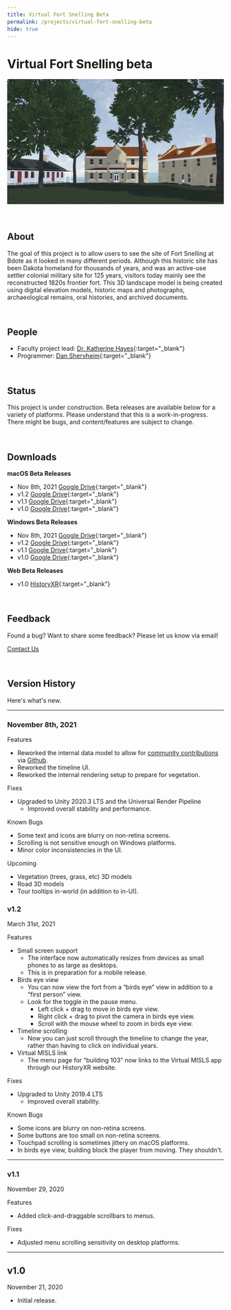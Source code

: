 ```yaml
---
title: Virtual Fort Snelling Beta
permalink: /projects/virtual-fort-snelling-beta
hide: true
---
```


# Virtual Fort Snelling <span class="badge badge-gray">beta</span>

![commanders house](/assets/img/virtual-fort-snelling/commanders-house-cropped.png)

<br/>

## About

The goal of this project is to allow users to see the site of Fort Snelling at Bdote as it looked in many different periods. Although this historic site has been Dakota homeland for thousands of years, and was an active-use settler colonial military site for 125 years, visitors today mainly see the reconstructed 1820s frontier fort. This 3D landscape model is being created using digital elevation models, historic maps and photographs, archaeological remains, oral histories, and archived documents.

<br/>

## People

- Faculty project lead: [Dr. Katherine Hayes](https://cla.umn.edu/about/directory/profile/kathayes){:target="_blank"}
- Programmer: [Dan Shervheim](https://danielshervheim.com){:target="_blank"}

<br/>

## Status

This project is under construction. Beta releases are available below for a variety of platforms. Please understand that this is a work-in-progress. There might be bugs, and content/features are subject to change.

<br/>

## Downloads

**macOS Beta Releases**

- <span class="badge badge-blue">Nov 8th, 2021</span> [Google Drive](https://drive.google.com/file/d/1jajtiGJtGuTASSVLAwFgyhZRCtBRbn8j/view?usp=sharing){:target="_blank"}
- <span class="badge badge-gray">v1.2</span> [Google Drive](https://drive.google.com/file/d/1FQJMOL-Riitxqau2lPNtAl27oI1ZcmR5/view?usp=sharing){:target="_blank"}
- <span class="badge badge-gray">v1.1</span> [Google Drive](https://drive.google.com/file/d/1mjJrSPAXbWI6WrEXQhKjKin_5s7Z3EP7/view?usp=sharing){:target="_blank"}
- <span class="badge badge-gray">v1.0</span> [Google Drive](https://drive.google.com/file/d/1jwzM2dRhmhLbjkLbQuiTCPIqu6kTDd8c/view?usp=sharing){:target="_blank"}

**Windows Beta Releases**

- <span class="badge badge-blue">Nov 8th, 2021</span> [Google Drive](https://drive.google.com/file/d/19nZoKCIjU77vqF42c4auFpr91R7TTTZh/view?usp=sharing){:target="_blank"}
- <span class="badge badge-gray">v1.2</span> [Google Drive](https://drive.google.com/file/d/1ATOEzaz_anJ1eNBS7Lz3KUWpsiYuTyLZ/view?usp=sharing){:target="_blank"}
- <span class="badge badge-gray">v1.1</span> [Google Drive](https://drive.google.com/file/d/1mfNAqyDsjYkFihs2QJ4XqV0AuRxAOnjn/view?usp=sharing){:target="_blank"}
- <span class="badge badge-gray">v1.0</span> [Google Drive](https://drive.google.com/file/d/19zgNdxXbUTcmxIre9TFKjgmfJvcVF58o/view){:target="_blank"}

**Web Beta Releases**

- <span class="badge badge-gray">v1.0</span> [HistoryXR](/projects/virtual-fort-snelling/player){:target="_blank"}

<br/>

## Feedback

Found a bug? Want to share some feedback? Please let us know via email!

<a href="mailto:sherv029+vfs@umn.edu?subject=Virtual Fort Snelling Feedback">Contact Us</a>

<br/>


## Version History

Here's what's new.

---

### November 8th, 2021

<span class="badge badge-blue">Features</span>
- Reworked the internal data model to allow for [community contributions](http://umn-latis.github.io/virtual-fort-snelling-documentation/) via [Github](https://github.com/UMN-LATIS/virtual-fort-snelling-data).
- Reworked the timeline UI.
- Reworked the internal rendering setup to prepare for vegetation.

<span class="badge badge-green">Fixes</span>
- Upgraded to Unity 2020.3 LTS and the Universal Render Pipeline
    - Improved overall stability and performance.

<span class="badge badge-red">Known Bugs</span>
- Some text and icons are blurry on non-retina screens.
- Scrolling is not sensitive enough on Windows platforms.
- Minor color inconsistencies in the UI.

<span class="badge badge-gray">Upcoming</span>
- Vegetation (trees, grass, etc) 3D models
- Road 3D models
- Tour tooltips in-world (in addition to in-UI).

### v1.2

March 31st, 2021

<span class="badge badge-blue">Features</span>
- Small screen support
    - The interface now automatically resizes from devices as small phones to as large as desktops.
    - This is in preparation for a mobile release.
- Birds eye view
    - You can now view the fort from a “birds eye” view in addition to a “first person” view.
    - Look for the toggle in the pause menu.
        - Left click + drag to move in birds eye view.
        - Right click + drag to pivot the camera in birds eye view.
        - Scroll with the mouse wheel to zoom in birds eye view.
- Timeline scrolling
    - Now you can just scroll through the timeline to change the year, rather than having to click on individual years.
- Virtual MISLS link
    - The menu page for “building 103” now links to the Virtual MISLS app through our HistoryXR website.

<span class="badge badge-green">Fixes</span>
-  Upgraded to Unity 2019.4 LTS
    - Improved overall stability.

<span class="badge badge-red">Known Bugs</span>
- Some icons are blurry on non-retina screens.
- Some buttons are too small on non-retina screens.
- Touchpad scrolling is sometimes jittery on macOS platforms.
- In birds eye view, building block the player from moving. They shouldn't.

---

### v1.1

November 29, 2020

<span class="badge badge-blue">Features</span>
- Added click-and-draggable scrollbars to menus.

<span class="badge badge-green">Fixes</span>
- Adjusted menu scrolling sensitivity on desktop platforms.

---

## v1.0

November 21, 2020

- Initial release.

<br/>